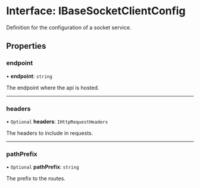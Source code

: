 # Interface: IBaseSocketClientConfig

Definition for the configuration of a socket service.

## Properties

### endpoint

• **endpoint**: `string`

The endpoint where the api is hosted.

---

### headers

• `Optional` **headers**: `IHttpRequestHeaders`

The headers to include in requests.

---

### pathPrefix

• `Optional` **pathPrefix**: `string`

The prefix to the routes.
